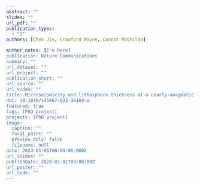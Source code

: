 ```yaml
---
abstract: ""
slides: ""
url_pdf: ""
publication_types:
  - "2"
authors: [Chen Jie, Crawford Wayne, Cannat Mathilde]

author_notes: [I'm here]
publication: Nature Communications
summary: ""
url_dataset: ""
url_project: ""
publication_short: ""
url_source: ""
url_video: ""
title: Microseismicity and lithosphere thickness at a nearly-amagmatic oceanic detachment fault system
doi: 10.1038/s41467-023-36169-w
featured: true
tags: [PhD project]
projects: [PhD project]
image:
  caption: ""
  focal_point: ""
  preview_only: false
  filename: null
date: 2023-01-01T00:00:00.000Z
url_slides: ""
publishDate: 2023-01-01T00:00:00Z
url_poster: ""
url_code: ""
---
```


